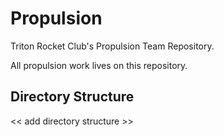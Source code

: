 # Propulsion

Triton Rocket Club's Propulsion Team Repository.

All propulsion work lives on this repository.

## Directory Structure

<< add directory structure >>
